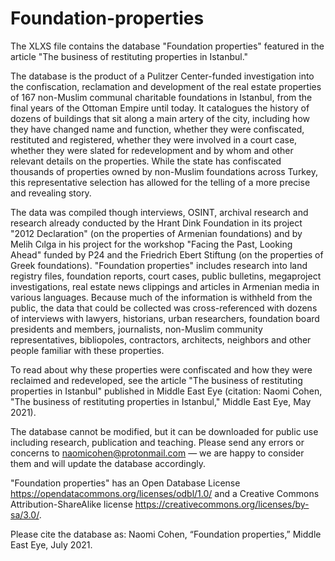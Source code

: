 # Foundation-properties

The XLXS file contains the database "Foundation properties" featured in the article "The business of restituting properties in Istanbul."

The database is the product of a Pulitzer Center-funded investigation into the confiscation, reclamation and development of the real estate properties of 167 non-Muslim communal charitable foundations in Istanbul, from the final years of the Ottoman Empire until today. It catalogues the history of dozens of buildings that sit along a main artery of the city, including how they have changed name and function, whether they were confiscated, restituted and registered, whether they were involved in a court case, whether they were slated for redevelopment and by whom and other relevant details on the properties. While the state has confiscated thousands of properties owned by non-Muslim foundations across Turkey, this representative selection has allowed for the telling of a more precise and revealing story. 

The data was compiled though interviews, OSINT, archival research and research already conducted by the Hrant Dink Foundation in its project "2012 Declaration" (on the properties of Armenian foundations) and by Melih Cılga in his project for the workshop "Facing the Past, Looking Ahead" funded by P24 and the Friedrich Ebert Stiftung (on the properties of Greek foundations). "Foundation properties" includes research into land registry files, foundation reports, court cases, public bulletins, megaproject investigations, real estate news clippings and articles in Armenian media in various languages. Because much of the information is withheld from the public, the data that could be collected was cross-referenced with dozens of interviews with lawyers, historians, urban researchers, foundation board presidents and members, journalists, non-Muslim community representatives, bibliopoles, contractors, architects, neighbors and other people familiar with these properties.

To read about why these properties were confiscated and how they were reclaimed and redeveloped, see the article "The business of restituting properties in Istanbul" published in Middle East Eye (citation: Naomi Cohen, "The business of restituting properties in Istanbul," Middle East Eye, May 2021).

The database cannot be modified, but it can be downloaded for public use including research, publication and teaching. Please send any errors or concerns to naomicohen@protonmail.com — we are happy to consider them and will update the database accordingly.

"Foundation properties" has an Open Database License https://opendatacommons.org/licenses/odbl/1.0/ and a Creative Commons Attribution-ShareAlike license https://creativecommons.org/licenses/by-sa/3.0/.

Please cite the database as: Naomi Cohen, “Foundation properties,” Middle East Eye, July 2021.
